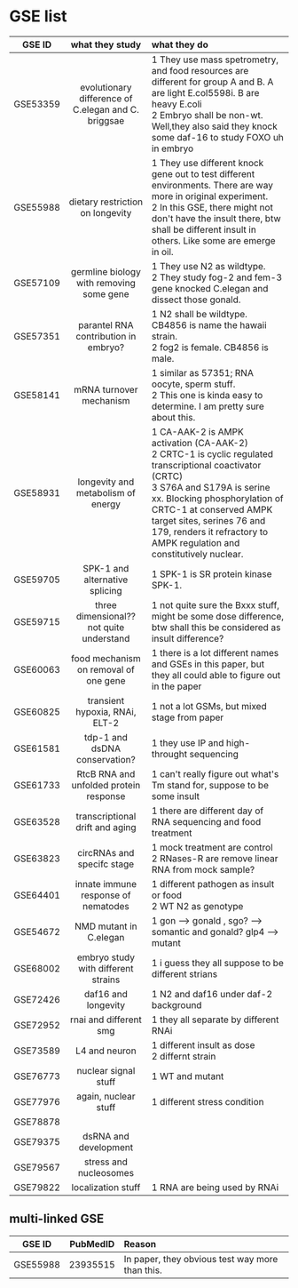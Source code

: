 # GSE list #

| GSE ID       | what they study                                     | what they do 
|:------------:|:---------------------------------------------------:|:-------------
| GSE53359     | evolutionary difference of C.elegan and C. briggsae | 1 They use mass spetrometry, and food resources are different for group A and B. A are light E.col5598i. B are heavy E.coli <br> 2 Embryo shall be non-wt. Well,they also said they knock some daf-16 to study FOXO uh in embryo
| GSE55988     | dietary restriction on longevity                    | 1 They use different knock gene out to test different environments. There are way more in original experiment. <br> 2 In this GSE, there might not don't have the insult there, btw shall be different insult in others. Like some are emerge in oil.
| GSE57109     | germline biology with removing some gene            | 1 They use N2 as wildtype. <br> 2 They study fog-2 and fem-3 gene knocked C.elegan and dissect those gonald.
| GSE57351     | parantel RNA contribution in embryo?                | 1 N2 shall be wildtype. CB4856 is name the hawaii strain. <br> 2 fog2 is female. CB4856 is male.
| GSE58141     | mRNA turnover mechanism                             | 1 similar as 57351; RNA oocyte, sperm stuff. <br> 2 This one is kinda easy to determine. I am pretty sure about this.
| GSE58931     | longevity and metabolism of energy                  | 1 CA-AAK-2 is AMPK activation (CA-AAK-2) <br> 2  CRTC-1 is cyclic regulated transcriptional coactivator (CRTC) <br> 3 S76A and S179A is serine xx. Blocking phosphorylation of CRTC-1 at conserved AMPK target sites, serines 76 and 179, renders it refractory to AMPK regulation and constitutively nuclear. 
| GSE59705     | SPK-1 and alternative splicing                      | 1 SPK-1 is SR protein kinase SPK-1.
| GSE59715     | three dimensional?? not quite understand            | 1 not quite sure the Bxxx stuff, might be some dose difference, btw shall this be considered as insult difference? 
| GSE60063     | food mechanism on removal of one gene               | 1 there is a lot different names and GSEs in this paper, but they all could able to figure out in the paper
| GSE60825     | transient hypoxia, RNAi, ELT-2                      | 1 not a lot GSMs, but mixed stage from paper 
| GSE61581     | tdp-1 and dsDNA conservation?                       | 1 they use IP and high-throught sequencing
| GSE61733     | RtcB RNA and unfolded protein response              | 1 can't really figure out what's Tm stand for, suppose to be some insult
| GSE63528     | transcriptional drift and aging                     | 1 there are different day of RNA sequencing and food treatment 
| GSE63823     | circRNAs and specifc stage                          | 1 mock treatment are control <br> 2 RNases-R are remove linear RNA from mock sample?
| GSE64401     | innate immune response of nematodes                 | 1 different pathogen as insult or food <br> 2 WT N2 as genotype
| GSE54672     | NMD mutant in C.elegan                              | 1 gon --> gonald , sgo? --> somantic and gonald? glp4 --> mutant 
| GSE68002     | embryo study with different strains                 | 1 i guess they all suppose to be different strians
| GSE72426     | daf16 and longevity                                 | 1 N2 and daf16 under daf-2 background
| GSE72952     | rnai and different smg                              | 1 they all separate by different RNAi
| GSE73589     | L4 and neuron                                       | 1 different insult as dose <br> 2 differnt strain
| GSE76773     | nuclear signal stuff                                | 1 WT and mutant
| GSE77976     | again, nuclear stuff                                | 1 different stress condition
| GSE78878     | 
| GSE79375     | dsRNA and development
| GSE79567     | stress and nucleosomes
| GSE79822     | localization stuff                                  | 1 RNA are being used by RNAi

## multi-linked GSE ##

| GSE ID   |  PubMedID  | Reason
|:--------:|:----------:|:------ 
| GSE55988 | 23935515   | In paper, they obvious test way more than this.